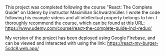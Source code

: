 This project was completed following the course "React: The Complete Guide" on Udemy by instructor Maximilian Schwarzmüller. I wrote the code following his example videos and all intellectual property belongs to him. I thoroughly recommend the course, which can be found at this URL: https://www.udemy.com/course/react-the-complete-guide-incl-redux/

My version of the project has been deployed using Google Firebase, and can be viewed and interacted with using the link: https://react-my-burger-5cdc8.web.app/
